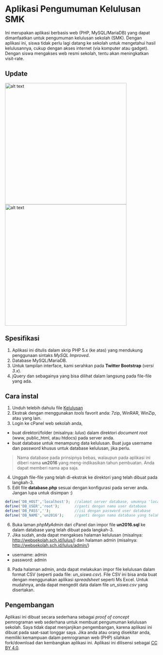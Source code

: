 # Aplikasi Pengumuman Kelulusan SMK
Ini merupakan aplikasi berbasis web (PHP, MySQL/MariaDB) yang dapat dimanfaatkan untuk pengumuman kelulusan sekolah (SMK). Dengan aplikasi ini, siswa tidak perlu lagi datang ke sekolah untuk mengetahui hasil kelulusannya, cukup dengan akses internet (via komputer atau gadget). Dengan siswa mengakses web resmi sekolah, tentu akan meningkatkan visit-rate.

## Update

<img src="https://github.com/slametbsan/kelulusan/blob/kelulusan/screenshot1.png" alt="alt text" width="400">
<img src="https://github.com/slametbsan/kelulusan/blob/kelulusan/screenshot2.png" alt="alt text" width="400">

## Spesifikasi
1. Aplikasi ini ditulis dalam skrip PHP 5.x (ke atas) yang mendukung penggunaan sintaks _MySQL Improved_.
2. Database MySQL/MariaDB. 
3. Untuk tampilan interface, kami serahkan pada **Twitter Bootstrap** (*versi 3.x*).
4. jQuery dan sebagainya yang bisa dilihat dalam langsung pada file-file yang ada.

## Cara instal
1. Unduh telebih dahulu file [Kelulusan](https://github.com/slametbsan/kelulusan/archive/kelulusan.zip)
2. Ekstrak dengan menggunakan _tools_ favorit anda: 7zip, WinRAR, WinZip, atau yang lain.
3. Login ke cPanel web sekolah anda, 
  * buat direktori/folder (misalnya: *lulus*) dalam direktori _document root_ (www, public_html, atau htdocs) pada server anda.
  * buat database untuk menampung data kelulusan. Buat juga username dan password khusus untuk database kelulusan, jika perlu.
> Nama database pada prinsipnya bebas, walaupun pada aplikasi ini diberi nama **un2016** yang meng-indikasikan tahun pembuatan. Anda dapat memberi nama apa saja.
4. Unggah file-file yang telah di-ekstrak ke direktori yang telah dibuat pada langkah-3.
5. Edit file **database.php** sesuai dengan konfigurasi pada server anda. Jangan lupa untuk disimpan :)
```php
define('DB_HOST','localhost');  //alamat server database, umumnya 'localhost'
define('DB_USER','root');       //ganti dengan nama user database
define('DB_PASS','');           //isi dengan password user database
define('DB_NAME','un2016');     //ganti dengan nama database yang telah dibuat
```
6. Buka laman *phpMyAdmin* dari cPanel dan impor file **un2016.sql** ke dalam database yang telah dibuat pada langkah-3.
7. Jika sudah, anda dapat mengakses halaman kelulusan (misalnya: http://websekolah.sch.id/lulus/) dan halaman admin (misalnya: http://websekolah.sch.id/lulus/admin/)
  * username: admin
  * password: admin
8. Pada halaman admin, anda dapat melakukan impor file kelulusan dalam format CSV (seperti pada file: *un_siswa.csv*). File CSV ini bisa anda buat dengan menggunakan aplikasi _spreadsheet_ seperti Ms Excel. Untuk mudahnya, anda dapat mengedit data dalam file *un_siswa.csv* yang disertakan.

## Pengembangan
Aplikasi ini dibuat secara sederhana sebagai *proof of concept* pemrograman web sederhana untuk membuat pengumuman kelulusan sekolah. Saya tidak dapat menjanjikan pengembangan, karena aplikasi ini dibuat pada saat-saat longgar saya. Jika anda atau orang disekitar anda, memiliki kemampuan dalam pemrograman web (PHP) silahkan fork/download dan kembangkan aplikasi ini.
Aplikasi ini dilisensi sebagai [CC BY 4.0](https://creativecommons.org/licenses/by/4.0/deed.id).
